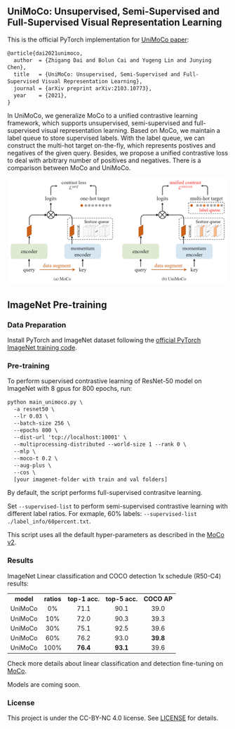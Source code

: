 ## UniMoCo: Unsupervised, Semi-Supervised and Full-Supervised Visual Representation Learning
This is the official PyTorch implementation for [UniMoCo paper](https://arxiv.org/abs/2103.10773): 
```
@article{dai2021unimoco,
  author  = {Zhigang Dai and Bolun Cai and Yugeng Lin and Junying Chen},
  title   = {UniMoCo: Unsupervised, Semi-Supervised and Full-Supervised Visual Representation Learning},
  journal = {arXiv preprint arXiv:2103.10773},
  year    = {2021},
}
```
In UniMoCo, we generalize MoCo to a unified contrastive learning framework, which supports unsupervised, semi-supervised and full-supervised visual representation learning. Based on MoCo, we maintain a label queue to store supervised labels. With the label queue, we can construct the multi-hot target on-the-fly, which represents postives and negatives of the given query. Besides, we propose a unified contrastive loss to deal with arbitrary number of positives and negatives. There is a comparison between MoCo and UniMoCo.


<p align="center">
  <img src=".github/moco&unimoco.png" width="500">
</p>


## ImageNet Pre-training
### Data Preparation

Install PyTorch and ImageNet dataset following the [official PyTorch ImageNet training code](https://github.com/pytorch/examples/tree/master/imagenet).



### Pre-training

To perform supervised contrastive learning of ResNet-50 model on ImageNet with 8 gpus for 800 epochs, run:
```
python main_unimoco.py \
  -a resnet50 \
  --lr 0.03 \
  --batch-size 256 \
  --epochs 800 \
  --dist-url 'tcp://localhost:10001' \
  --multiprocessing-distributed --world-size 1 --rank 0 \
  --mlp \
  --moco-t 0.2 \
  --aug-plus \
  --cos \
  [your imagenet-folder with train and val folders]
```
By default, the script performs full-supervised contrasitve learning.

Set `--supervised-list` to perform semi-supervised contrastive learning with different label ratios. For exmaple, 60% labels: `--supervised-list ./label_info/60percent.txt`. 

This script uses all the default hyper-parameters as described in the [MoCo v2](https://github.com/facebookresearch/moco).


### Results


ImageNet Linear classification and COCO detection 1x schedule (R50-C4) results:
<table><tbody>
<th valign="bottom">model</th>
<th valign="bottom">ratios</th>
<th valign="bottom">top-1 acc.</th>
<th valign="bottom">top-5 acc.</th>
<th valign="bottom">COCO AP</th>
<tr><td align="left">UniMoCo</td>
<td align="center">0%</td>
<td align="center">71.1</td>
<td align="center">90.1</td>
<td align="center">39.0</td>
</tr>
<tr><td align="left">UniMoCo</td>
<td align="center">10%</td>
<td align="center">72.0</td>
<td align="center">90.3</td>
<td align="center">39.3</td>
</tr>
<tr><td align="left">UniMoCo</td>
<td align="center">30%</td>
<td align="center">75.1</td>
<td align="center">92.5</td>
<td align="center">39.6</td>
</tr>
<tr><td align="left">UniMoCo</td>
<td align="center">60%</td>
<td align="center">76.2</td>
<td align="center">93.0</td>
<td align="center"><b>39.8</b></td>
</tr>
<tr><td align="left">UniMoCo</td>
<td align="center">100%</td>
<td align="center"><b>76.4</b></td>
<td align="center"><b>93.1</b></td>
<td align="center">39.6</td>
</tr>
</tbody></table>

Check more details about linear classification and detection fine-tuning on [MoCo](https://github.com/facebookresearch/moco).

Models are coming soon.

### License

This project is under the CC-BY-NC 4.0 license. See [LICENSE](LICENSE) for details.
